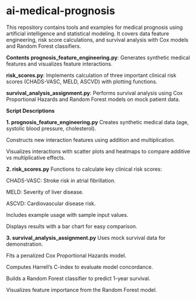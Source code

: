 # ai-medical-prognosis

This repository contains tools and examples for medical prognosis using artificial intelligence and statistical modeling. It covers data feature engineering, risk score calculations, and survival analysis with Cox models and Random Forest classifiers.

**Contents**
**prognosis_feature_engineering.py**: Generates synthetic medical features and visualizes feature interactions.

**risk_scores.py**: Implements calculation of three important clinical risk scores (CHADS-VASC, MELD, ASCVD) with plotting functions.

**survival_analysis_assignment.py**: Performs survival analysis using Cox Proportional Hazards and Random Forest models on mock patient data.



**Script Descriptions**


**1. prognosis_feature_engineering.py**
Creates synthetic medical data (age, systolic blood pressure, cholesterol).

Constructs new interaction features using addition and multiplication.

Visualizes interactions with scatter plots and heatmaps to compare additive vs multiplicative effects.

**2. risk_scores.py**
Functions to calculate key clinical risk scores:

CHADS-VASC: Stroke risk in atrial fibrillation.

MELD: Severity of liver disease.

ASCVD: Cardiovascular disease risk.

Includes example usage with sample input values.

Displays results with a bar chart for easy comparison.

**3. survival_analysis_assignment.py**
Uses mock survival data for demonstration.

Fits a penalized Cox Proportional Hazards model.

Computes Harrell’s C-index to evaluate model concordance.

Builds a Random Forest classifier to predict 1-year survival.

Visualizes feature importance from the Random Forest model.

